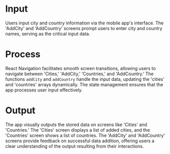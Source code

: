 # Input
Users input city and country information via the mobile app's interface. The 'AddCity' and 'AddCountry' screens prompt users to enter city and country names, serving as the critical input data.

# Process
React Navigation facilitates smooth screen transitions, allowing users to navigate between 'Cities,' 'AddCity,' 'Countries,' and 'AddCountry.' The functions `addCity` and `addCountry` handle the input data, updating the 'cities' and 'countries' arrays dynamically. The state management ensures that the app processes user input effectively.

# Output
The app visually outputs the stored data on screens like 'Cities' and 'Countries.' The 'Cities' screen displays a list of added cities, and the 'Countries' screen shows a list of countries. The 'AddCity' and 'AddCountry' screens provide feedback on successful data addition, offering users a clear understanding of the output resulting from their interactions.
